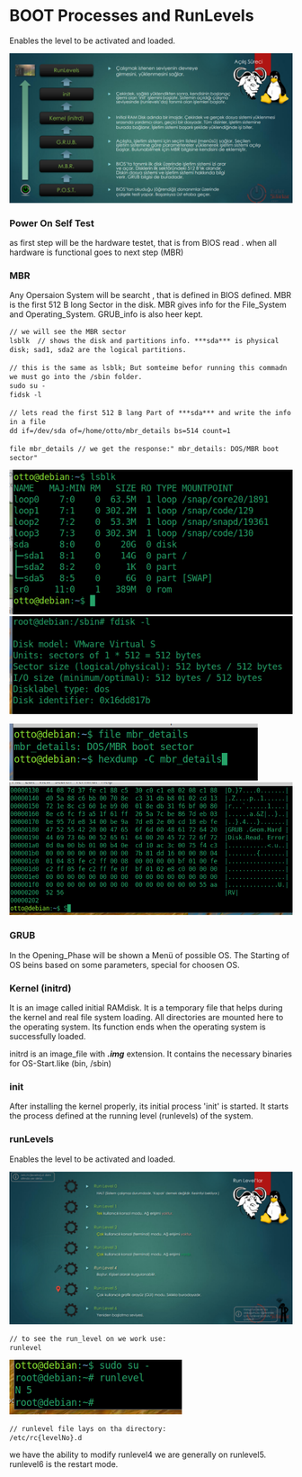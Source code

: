 # BOOT Processes and RunLevels
Enables the level to be activated and loaded.

![run_steps](../Images/run_steps.png)
### Power On Self Test

as first step will be  the hardware testet, that is from BIOS read . 
when all hardware is functional goes to next step (MBR)

### MBR 
Any Opersaion System will be searcht , that is defined in BIOS defined. MBR is the first 512 B long Sector in the disk. MBR gives info for the File_System and Operating_System. GRUB_info is also heer kept. 


    // we will see the MBR sector
    lsblk  // shows the disk and partitions info. ***sda*** is physical disk; sad1, sda2 are the logical partitions. 

    // this is the same as lsblk; But somteime befor running this commadn we must go into the /sbin folder.
    sudo su -
    fidsk -l   

    // lets read the first 512 B lang Part of ***sda*** and write the info in a file 
    dd if=/dev/sda of=/home/otto/mbr_details bs=514 count=1

    file mbr_details // we get the response:" mbr_details: DOS/MBR boot sector"

![lsblk](../Images/lsblk.png)
![fdisk_-l](../Images/fdisk_-l.png)

![fiel_details](../Images/fiel_details.png)
![grub_show](../Images/grub_show.png)

### GRUB
In the Opening_Phase will be shown a Menü of possible OS. The Starting of OS beins based on some parameters, special for choosen OS. 

### Kernel (initrd) 
It is an image called initial RAMdisk. It is a temporary file that helps during the kernel and real file system loading. All directories are mounted here to the operating system. Its function ends when the operating system is successfully loaded.

initrd is an image_file with ***.img*** extension. It contains the necessary binaries for OS-Start.like (bin, /sbin)

### init
After installing the kernel properly, its initial process 'init' is started. It starts the process defined at the running level (runlevels) of the system.

### runLevels
Enables the level to be activated and loaded.

![run_levels](../Images/run_levels.png)

    // to see the run_level on we work use:
    runlevel
![learnrunlevel](../Images/learnrunlevel.png)


    // runlevel file lays on tha directory:
    /etc/rc{levelNo}.d 

we have the ability to modify runlevel4 
we are generally on runlevel5.
runlevel6 is the restart mode.